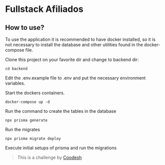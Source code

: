 # Fullstack Afiliados

## How to use?

To use the application it is recommended to have docker installed, so it is not necessary to install the database and other utilities found in the docker-compose file.

Clone this project on your favorite dir and change to backend dir:

```console
cd backend
```

Edit the .env.example file to .env and put the necessary environment variables.

Start the dockers containers.

```console
docker-compose up -d
```

Run the command to create the tables in the database

```console
npx prisma generate
```

Run the migrates

```console
npx prisma migrate deploy
```
 
Execute initial setups of prisma and run the migrations

>  This is a challenge by [Coodesh](https://coodesh.com/)
